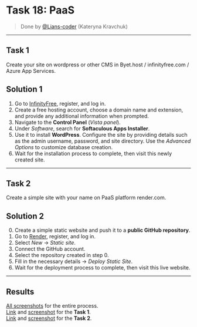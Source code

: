# Task 18: PaaS

> Done by [@Lians-coder](https://github.com/Lians-coder) (Kateryna Kravchuk)

---

## Task 1

Create your site on wordpress or other CMS in Byet.host / infinityfree.com / Azure App Services.  

## Solution 1

1. Go to [InfinityFree](https://www.infinityfree.com/), register, and log in.  
2. Create a free hosting account, choose a domain name and extension, and provide any additional information when prompted.  
3. Navigate to the **Control Panel** (*Vista panel*).  
4. Under *Software*, search for **Softaculous Apps Installer**.  
5. Use it to install **WordPress**. Configure the site by providing details such as the admin username, password, and site directory. Use the *Advanced Options* to customize  database creation.  
6. Wait for the installation process to complete, then visit this newly created site.  

---

## Task 2

Create a simple site with your name on PaaS platform render.com.  

## Solution 2

0. Create a simple static website and push it to a **public GitHub repository**.  
1. Go to [Render](https://render.com/), register, and log in.  
2. Select *New* -> *Static site*.  
3. Connect the GitHub account.  
4. Select the repository created in step 0.  
5. Fill in the necessary details -> *Deploy Static Site*.  
6. Wait for the deployment process to complete, then visit this live website.  

---

## Results

[All screenshots](https://drive.google.com/drive/folders/1M5aWnE4JXcdVxYm4n-IH1zSTFOE9yQcJ?usp=drive_link) for the entire process.  
[Link](http://lians.great-site.net/) and [screenshot](https://drive.google.com/file/d/1oQ08xAJpWmGeV4X1bVMR6S20n0a-AlnY/view?usp=drive_link) for the **Task 1**.  
[Link](https://site-for-render.onrender.com/) and [screenshot](https://drive.google.com/file/d/1MT55eHkS2WQNeqyiKQ_HBjNOatDzRDaG/view?usp=drive_link) for the **Task 2**.  
